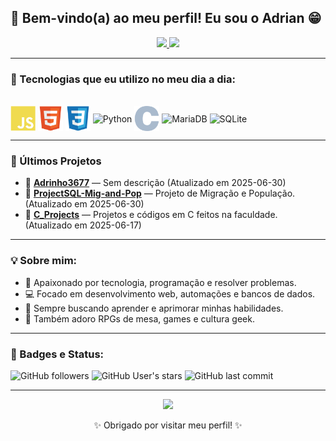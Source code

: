 ## 👋 Bem-vindo(a) ao meu perfil! Eu sou o Adrian 😁

<div align="center">
  <a href="https://github.com/Adrinho3677">
    <img height="180em" src="https://github-readme-stats.vercel.app/api?username=Adrinho3677&show_icons=true&theme=tokyonight&include_all_commits=true&count_private=true"/>
    <img height="180em" src="https://github-readme-stats.vercel.app/api/top-langs/?username=Adrinho3677&layout=compact&langs_count=6&theme=tokyonight"/>
  </a>
</div>

---

### 🚀 Tecnologias que eu utilizo no meu dia a dia:

<div style="display: inline_block"><br>
  <img align="center" alt="JavaScript" height="40" width="40" src="https://raw.githubusercontent.com/devicons/devicon/master/icons/javascript/javascript-plain.svg">
  <img align="center" alt="HTML" height="40" width="40" src="https://raw.githubusercontent.com/devicons/devicon/master/icons/html5/html5-original.svg">
  <img align="center" alt="CSS" height="40" width="40" src="https://raw.githubusercontent.com/devicons/devicon/master/icons/css3/css3-original.svg">
  <img align="center" alt="Python" height="40" width="40" src="https://cdn.jsdelivr.net/gh/devicons/devicon@latest/icons/python/python-original.svg">
  <img align="center" alt="C" height="40" width="40" src="https://raw.githubusercontent.com/devicons/devicon/master/icons/c/c-original.svg">
  <img align="center" alt="MariaDB" height="40" width="40" src="https://cdn.jsdelivr.net/gh/devicons/devicon@latest/icons/mariadb/mariadb-original.svg">
  <img align="center" alt="SQLite" height="40" width="40" src="https://cdn.jsdelivr.net/gh/devicons/devicon@latest/icons/sqlite/sqlite-original-wordmark.svg">
</div>

---

### 📌 Últimos Projetos

<!--PROJETOS:START-->
- 🚀 [**Adrinho3677**](https://github.com/Adrinho3677/Adrinho3677) — Sem descrição (Atualizado em 2025-06-30)
- 🚀 [**ProjectSQL-Mig-and-Pop**](https://github.com/Adrinho3677/ProjectSQL-Mig-and-Pop) — Projeto de Migração e População. (Atualizado em 2025-06-30)
- 🚀 [**C_Projects**](https://github.com/Adrinho3677/C_Projects) — Projetos e códigos em C feitos na faculdade. (Atualizado em 2025-06-17)
<!--PROJETOS:END-->

---

### 💡 Sobre mim:

- 🎯 Apaixonado por tecnologia, programação e resolver problemas.
- 💻 Focado em desenvolvimento web, automações e bancos de dados.
- 🚀 Sempre buscando aprender e aprimorar minhas habilidades.
- 🎲 Também adoro RPGs de mesa, games e cultura geek.

---

### 🚀 Badges e Status:

![GitHub followers](https://img.shields.io/github/followers/Adrinho3677?style=social)
![GitHub User's stars](https://img.shields.io/github/stars/Adrinho3677?style=social)
![GitHub last commit](https://img.shields.io/github/last-commit/Adrinho3677/Adrinho3677)

---

<div align="center">
  <img src="https://media.giphy.com/media/L1R1tvI9svkIWwpVYr/giphy.gif" width="400"/>
  <p>✨ Obrigado por visitar meu perfil! ✨</p>
</div>
